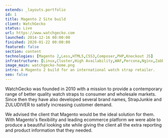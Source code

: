 ```yaml
---
extends: _layouts.portfolio
id: 1
title: Magento 2 Site build
client: WatchGecko
status: Live
url: https://www.watchgecko.com
launched: 2014-12-16 00:00:00
finished: 2020-01-22 00:00:00
featured: false
section: content
technologies: [Magento 2,Less,HTML5,CSS3,Composer,PHP,Knockout JS]
infrastructure: [Linux,Cluster,High Availability,WAF,Percona,Nginx,Zabbix,Redis,Elasticsearch]
image_main: watchgecko-home.png
intro: A Magento 2 build for an international watch strap retailer.
seo: false
---
```


WatchGecko was founded in 2010 with a mission to provide a contemporary range of better quality watch straps to consumer and wholesale markets. Since then they have also developed several brand names, StrapJunkie and ZULUDIVER to satisfy increasing customer demand.

We advised the client that Magento would be the ideal solution for them. With Magento's flexibility and leading ecommerce platform we were able to produce a beautiful looking site while giving the client all the extra reporting and product information that they needed.
